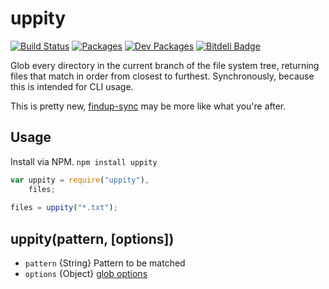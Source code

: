 uppity
======
[![Build Status](https://travis-ci.org/tivac/uppity.png?branch=master)](https://travis-ci.org/tivac/uppity) [![Packages](https://david-dm.org/tivac/uppity/status.png)](https://david-dm.org/tivac/uppity/) [![Dev Packages](https://david-dm.org/tivac/uppity/dev-status.png)](https://david-dm.org/tivac/uppity/) [![Bitdeli Badge](https://d2weczhvl823v0.cloudfront.net/tivac/uppity/trend.png)](https://bitdeli.com/free "Bitdeli Badge")


Glob every directory in the current branch of the file system tree, returning files that match in order from closest to furthest. Synchronously, because this is intended for CLI usage.

This is pretty new, [findup-sync](https://github.com/cowboy/node-findup-sync/) may be more like what you're after.

## Usage ##

Install via NPM. `npm install uppity`

```javascript
var uppity = require("uppity"),
    files;
    
files = uppity("*.txt");
```

## uppity(pattern, [options]) ##

* `pattern` {String} Pattern to be matched
* `options` {Object} [glob options](https://github.com/isaacs/node-glob#options)
